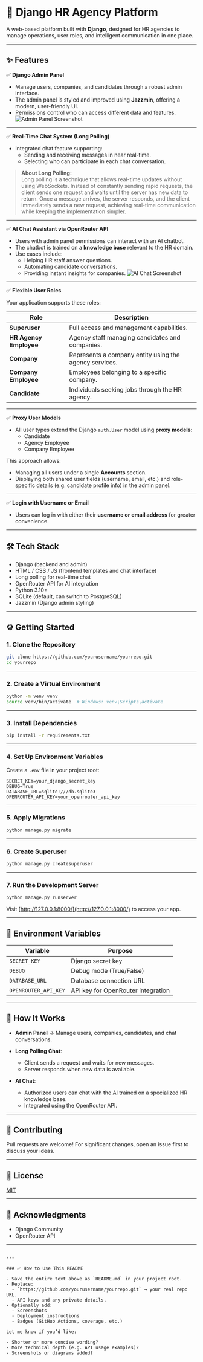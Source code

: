 # 💼 Django HR Agency Platform

A web-based platform built with **Django**, designed for HR agencies to manage operations, user roles, and intelligent communication in one place.

---

## ✨ Features

✅ **Django Admin Panel**  
- Manage users, companies, and candidates through a robust admin interface.
- The admin panel is styled and improved using **Jazzmin**, offering a modern, user-friendly UI.
- Permissions control who can access different data and features.
![Admin Panel Screenshot](screenshots/Admin%20Panel.png)
---

✅ **Real-Time Chat System (Long Polling)**  
- Integrated chat feature supporting:
  - Sending and receiving messages in near real-time.
  - Selecting who can participate in each chat conversation.

> **About Long Polling:**  
> Long polling is a technique that allows real-time updates without using WebSockets. Instead of constantly sending rapid requests, the client sends one request and waits until the server has new data to return. Once a message arrives, the server responds, and the client immediately sends a new request, achieving real-time communication while keeping the implementation simpler.

---

✅ **AI Chat Assistant via OpenRouter API**  
- Users with admin panel permissions can interact with an AI chatbot.
- The chatbot is trained on a **knowledge base** relevant to the HR domain.
- Use cases include:
  - Helping HR staff answer questions.
  - Automating candidate conversations.
  - Providing instant insights for companies.
![AI Chat Screenshot](screenshots/AI%20Chat.png)

---

✅ **Flexible User Roles**

Your application supports these roles:

| Role                  | Description                                                |
|------------------------|------------------------------------------------------------|
| **Superuser**         | Full access and management capabilities.                   |
| **HR Agency Employee**| Agency staff managing candidates and companies.            |
| **Company**           | Represents a company entity using the agency services.     |
| **Company Employee**  | Employees belonging to a specific company.                 |
| **Candidate**         | Individuals seeking jobs through the HR agency.            |

---

✅ **Proxy User Models**

- All user types extend the Django `auth.User` model using **proxy models**:
  - Candidate
  - Agency Employee
  - Company Employee

This approach allows:
- Managing all users under a single **Accounts** section.
- Displaying both shared user fields (username, email, etc.) and role-specific details (e.g. candidate profile info) in the admin panel.

---

✅ **Login with Username or Email**

- Users can log in with either their **username or email address** for greater convenience.

---

## 🛠️ Tech Stack

- Django (backend and admin)
- HTML / CSS / JS (frontend templates and chat interface)
- Long polling for real-time chat
- OpenRouter API for AI integration
- Python 3.10+
- SQLite (default, can switch to PostgreSQL)
- Jazzmin (Django admin styling)
---

## ⚙️ Getting Started

### 1. Clone the Repository

```bash
git clone https://github.com/yourusername/yourrepo.git
cd yourrepo
````

---

### 2. Create a Virtual Environment

```bash
python -m venv venv
source venv/bin/activate  # Windows: venv\Scripts\activate
```

---

### 3. Install Dependencies

```bash
pip install -r requirements.txt
```

---

### 4. Set Up Environment Variables

Create a `.env` file in your project root:

```
SECRET_KEY=your_django_secret_key
DEBUG=True
DATABASE_URL=sqlite:///db.sqlite3
OPENROUTER_API_KEY=your_openrouter_api_key
```

---

### 5. Apply Migrations

```bash
python manage.py migrate
```

---

### 6. Create Superuser

```bash
python manage.py createsuperuser
```

---

### 7. Run the Development Server

```bash
python manage.py runserver
```

Visit [http://127.0.0.1:8000/](http://127.0.0.1:8000/) to access your app.

---

## 🔐 Environment Variables

| Variable             | Purpose                            |
| -------------------- | ---------------------------------- |
| `SECRET_KEY`         | Django secret key                  |
| `DEBUG`              | Debug mode (True/False)            |
| `DATABASE_URL`       | Database connection URL            |
| `OPENROUTER_API_KEY` | API key for OpenRouter integration |

---

## 💬 How It Works

* **Admin Panel** → Manage users, companies, candidates, and chat conversations.
* **Long Polling Chat**:

  * Client sends a request and waits for new messages.
  * Server responds when new data is available.
* **AI Chat**:

  * Authorized users can chat with the AI trained on a specialized HR knowledge base.
  * Integrated using the OpenRouter API.

---

## 🤝 Contributing

Pull requests are welcome! For significant changes, open an issue first to discuss your ideas.

---

## 📝 License

[MIT](LICENSE)

---

## 📣 Acknowledgments

* Django Community
* OpenRouter API

---

```

---

### ✅ How to Use This README

- Save the entire text above as `README.md` in your project root.
- Replace:
  - `https://github.com/yourusername/yourrepo.git` → your real repo URL.
  - API keys and any private details.
- Optionally add:
  - Screenshots
  - Deployment instructions
  - Badges (GitHub Actions, coverage, etc.)

Let me know if you’d like:

- Shorter or more concise wording?
- More technical depth (e.g. API usage examples)?
- Screenshots or diagrams added?
```
